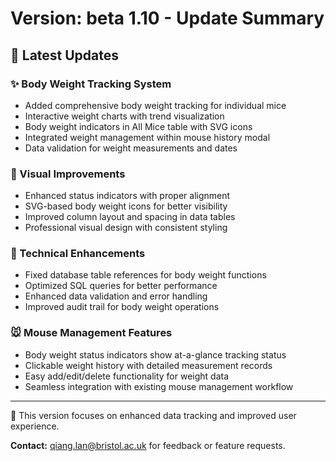# Version: beta 1.10 - Update Summary

## 🎉 Latest Updates

### ✨ Body Weight Tracking System
- Added comprehensive body weight tracking for individual mice
- Interactive weight charts with trend visualization
- Body weight indicators in All Mice table with SVG icons
- Integrated weight management within mouse history modal
- Data validation for weight measurements and dates

### 🎨 Visual Improvements
- Enhanced status indicators with proper alignment
- SVG-based body weight icons for better visibility
- Improved column layout and spacing in data tables
- Professional visual design with consistent styling

### 🔧 Technical Enhancements
- Fixed database table references for body weight functions
- Optimized SQL queries for better performance
- Enhanced data validation and error handling
- Improved audit trail for body weight operations

### 🐭 Mouse Management Features
- Body weight status indicators show at-a-glance tracking status
- Clickable weight history with detailed measurement records
- Easy add/edit/delete functionality for weight data
- Seamless integration with existing mouse management workflow

---

🚀 This version focuses on enhanced data tracking and improved user experience.

**Contact:** qiang.lan@bristol.ac.uk for feedback or feature requests.